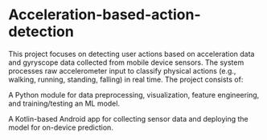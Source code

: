 # Acceleration-based-action-detection

This project focuses on detecting user actions based on acceleration data and gyryscope data collected from mobile device sensors. The system processes raw accelerometer input to classify physical actions (e.g., walking, running, standing, falling) in real time. The project consists of:

A Python module for data preprocessing, visualization, feature engineering, and training/testing an ML model.

A Kotlin-based Android app for collecting sensor data and deploying the model for on-device prediction.